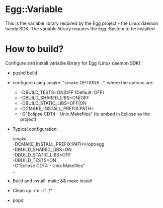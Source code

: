 # Egg::Variable

This is the variable library required by the Egg project - the Linux daemon
handy SDK. The variable library requires the Egg::System to be installed.

# How to build?

Configure and install variable library for Egg (Linux daemon SDK):

  - pushd build

  - configure using cmake: "cmake OPTIONS ..", where the options are:

    * -DBUILD_TESTS=ON|OFF (Default: OFF)
    * -DBUILD_SHARED_LIBS=ON|OFF
    * -DBUILD_STATIC_LIBS=OFF|ON
    * -DCMAKE_INSTALL_PREFIX:PATH=<phoenix prefix>
    * -G"Eclipse CDT4 - Unix Makefiles" (to embed in Eclipse as the project)

  - Typical configuration:

    cmake \
        -DCMAKE_INSTALL_PREFIX:PATH=/opt/egg  \
	-DBUILD_SHARED_LIBS=ON \
	-DBUILD_STATIC_LIBS=OFF \
	-DBUILD_TESTS=ON \
        -G"Eclipse CDT4 - Unix Makefiles" \
        ..

  - Build and install: make && make install

  - Clean up: rm -rf ./*

  - popd
